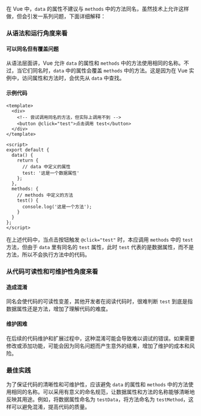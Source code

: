 在 Vue 中，`data` 的属性不建议与 `methods` 中的方法同名，虽然技术上允许这样做，但会引发一系列问题，下面详细解释：

### 从语法和运行角度来看
#### 可以同名但有覆盖问题
从语法层面讲，Vue 允许 `data` 的属性和 `methods` 中的方法使用相同的名称。不过，当它们同名时，`data` 中的属性会覆盖 `methods` 中的方法。这是因为在 Vue 实例中，访问属性和方法时，会优先从 `data` 中查找。

#### 示例代码
```vue
<template>
  <div>
    <!-- 尝试调用同名的方法，但实际上调用不到 -->
    <button @click="test">点击调用 test</button>
  </div>
</template>

<script>
export default {
  data() {
    return {
      // data 中定义的属性
      test: '这是一个数据属性'
    };
  },
  methods: {
    // methods 中定义的方法
    test() {
      console.log('这是一个方法');
    }
  }
};
</script>
```
在上述代码中，当点击按钮触发 `@click="test"` 时，本应调用 `methods` 中的 `test` 方法，但由于 `data` 里有同名的 `test` 属性，此时 `test` 代表的是数据属性，而不是方法，所以不会执行方法中的代码。

### 从代码可读性和可维护性角度来看
#### 造成混淆
同名会使代码的可读性变差，其他开发者在阅读代码时，很难判断 `test` 到底是指数据属性还是方法，增加了理解代码的难度。

#### 维护困难
在后续的代码维护和扩展过程中，这种混淆可能会导致难以调试的错误。如果需要修改或添加功能，可能会因为同名问题而产生意外的结果，增加了维护的成本和风险。

### 最佳实践
为了保证代码的清晰性和可维护性，应该避免 `data` 的属性和 `methods` 中的方法使用相同的名称。可以采用有意义的命名规范，让数据属性和方法的名称能够清晰地反映其用途。例如，将数据属性命名为 `testData`，将方法命名为 `testMethod`，这样可以避免混淆，提高代码的质量。 
